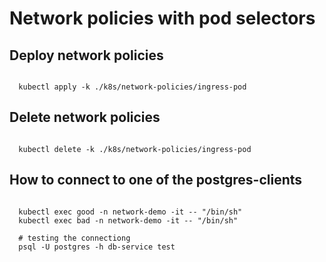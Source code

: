 # Network policies with pod selectors

## Deploy network policies

```shell

  kubectl apply -k ./k8s/network-policies/ingress-pod

```

## Delete network policies

```shell

  kubectl delete -k ./k8s/network-policies/ingress-pod

```

## How to connect to one of the postgres-clients

```shell

  kubectl exec good -n network-demo -it -- "/bin/sh"
  kubectl exec bad -n network-demo -it -- "/bin/sh"

  # testing the connectiong
  psql -U postgres -h db-service test

```
